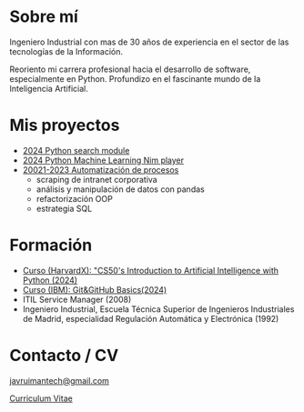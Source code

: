 # Sobre mí

Ingeniero Industrial con mas de 30 años de experiencia en el sector de las tecnologías de la Información.

Reoriento mi carrera profesional hacia el desarrollo de software, especialmente en Python. Profundizo en el fascinante mundo de la Inteligencia Artificial.


# Mis proyectos
- [2024 Python search module](https://search-module.readthedocs.io/en/latest/index.html)
- [2024 Python Machine Learning Nim player](nim.md)
- [20021-2023 Automatización de procesos](2021-2023_Automatizaciones.md)
  - scraping de intranet corporativa
  - análisis y manipulación de datos con pandas
  - refactorización OOP
  - estrategia SQL


# Formación

- [Curso (HarvardX): "CS50's Introduction to Artificial Intelligence with Python (2024)](formacion_CS50AI.md)
- [Curso (IBM): Git&GitHub Basics(2024)](formacion_IBM.md)
- ITIL Service Manager (2008)
- Ingeniero Industrial, Escuela Técnica Superior de Ingenieros Industriales de Madrid, especialidad Regulación Automática y Electrónica (1992)


# Contacto / CV

[javruimantech@gmail.com](mailto:javruimantech@gmail.com)

[Curriculum Vitae](cv.pdf)


